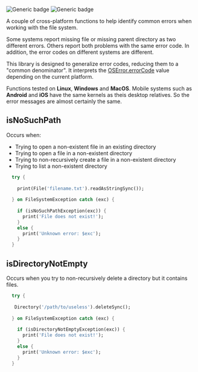 ![Generic badge](https://img.shields.io/badge/status-draft-red.svg)
![Generic badge](https://img.shields.io/badge/testing_on-Win_|_Mac_|_Linux-blue.svg)


A couple of cross-platform functions to help identify common errors when 
working with the file system.

Some systems report missing file or missing parent directory as two different 
errors. Others report both problems with the same error code. In addition, 
the error codes on different systems are different.

This library is designed to generalize error codes, reducing them to a "common 
denominator". It interprets the [OSError.errorCode](https://api.dart.dev/stable/dart-io/OSError/errorCode.html) 
value depending on the current platform.

Functions tested on **Linux**, **Windows** and **MacOS**. Mobile systems such as  
**Android** and **iOS** have the same kernels as theis desktop relatives.
So the error messages are almost certainly the same.


## isNoSuchPath

Occurs when:
- Trying to open a non-existent file in an existing directory
- Trying to open a file in a non-existent directory
- Trying to non-recursively create a file in a non-existent directory
- Trying to list a non-existent directory

``` dart
  try {
    
    print(File('filename.txt').readAsStringSync());
    
  } on FileSystemException catch (exc) {
    
    if (isNoSuchPathException(exc)) {
      print('File does not exist!');
    }
    else {
      print('Unknown error: $exc');
    }
  }
```

## isDirectoryNotEmpty

Occurs when you try to non-recursively delete a directory but it contains files.

``` dart
  try {
    
   Directory('/path/to/useless').deleteSync();
    
  } on FileSystemException catch (exc) {
    
    if (isDirectoryNotEmptyException(exc)) {
      print('File does not exist!');
    }
    else {
      print('Unknown error: $exc');
    }
  }
```